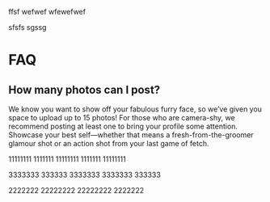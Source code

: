 
ffsf
wefwef
wfewefwef


sfsfs
sgssg

# FAQ

## How many photos can I post?
 
We know you want to show off your fabulous furry face, so we’ve given you space to upload up to 15 photos! 
For those who are camera-shy, we recommend posting at least one to bring your profile some attention. 
Showcase your best self—whether that means a fresh-from-the-groomer glamour shot or an action shot from your last game of fetch.

11111111
1111111
11111111
1111111
11111111


3333333
333333
3333333
3333333
333333

2222222
22222222
22222222
2222222
